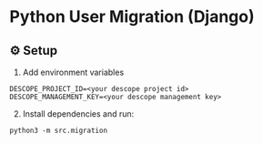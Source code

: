 # Python User Migration (Django)

## ⚙️ Setup

1. Add environment variables

```
DESCOPE_PROJECT_ID=<your descope project id>
DESCOPE_MANAGEMENT_KEY=<your descope management key>
```

2. Install dependencies and run:

```
python3 -m src.migration
```
